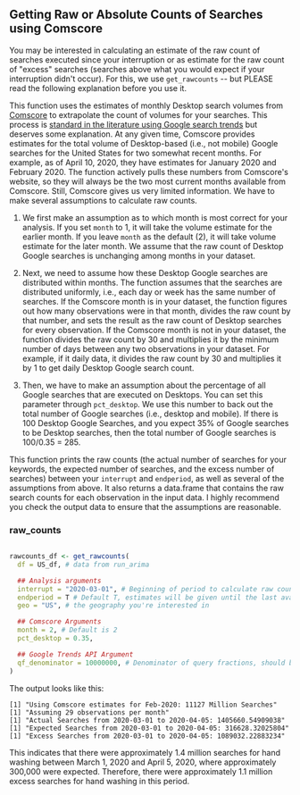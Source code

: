 ## Getting Raw or Absolute Counts of Searches using Comscore

You may be interested in calculating an estimate of the raw count of searches executed since your interruption or as estimate for the raw count of "excess" searches (searches above what you would expect if your interruption didn't occur). For this, we use `get_rawcounts` -- but PLEASE read the following explanation before you use it.

This function uses the estimates of monthly Desktop search volumes from [Comscore](https://www.comscore.com/Insights/Rankings?cs_edgescape_cc=US#tab_search_query/) to extrapolate the count of volumes for your searches. This process is [standard in the literature using Google search trends](https://jamanetwork.com/journals/jamainternalmedicine/fullarticle/2719193) but deserves some explanation. At any given time, Comscore provides estimates for the total volume of Desktop-based (i.e., not mobile) Google searches for the United States for two somewhat recent months. For example, as of April 10, 2020, they have estimates for January 2020 and February 2020. The function actively pulls these numbers from Comscore's website, so they will always be the two most current months available from Comscore. Still, Comscore gives us very limited information. We have to make several assumptions to calculate raw counts.

1. We first make an assumption as to which month is most correct for your analysis. If you set `month` to 1, it will take the volume estimate for the earlier month. If you leave `month` as the default (2), it will take volume estimate for the later month. We assume that the raw count of Desktop Google searches is unchanging among months in your dataset.

2. Next, we need to assume how these Desktop Google searches are distributed within months. The function assumes that the searches are distributed uniformly, i.e., each day or week has the same number of searches. If the Comscore month is in your dataset, the function figures out how many observations were in that month, divides the raw count by that number, and sets the result as the raw count of Desktop searches for every observation. If the Comscore month is not in your dataset, the function divides the raw count by 30 and multiplies it by the minimum number of days between any two observations in your dataset. For example, if it daily data, it divides the raw count by 30 and multiplies it by 1 to get daily Desktop Google search count.

3. Then, we have to make an assumption about the percentage of all Google searches that are executed on Desktops. You can set this parameter through `pct_desktop`. We use this number to back out the total number of Google searches (i.e., desktop and mobile). If there is 100 Desktop Google Searches, and you expect 35% of Google searches to be Desktop searches, then the total number of Google searches is 100/0.35 = 285.

This function prints the raw counts (the actual number of searches for your keywords, the expected number of searches, and the excess number of searches) between your `interrupt` and `endperiod`, as well as several of the assumptions from above. It also returns a data.frame that contains the raw search counts for each observation in the input data. I highly recommend you check the output data to ensure that the assumptions are reasonable.


### raw_counts
```r

rawcounts_df <- get_rawcounts(
  df = US_df, # data from run_arima

  ## Analysis arguments
  interrupt = "2020-03-01", # Beginning of period to calculate raw counts
  endperiod = T # Default T, estimates will be given until the last available date in the dataset
  geo = "US", # the geography you're interested in

  ## Comscore Arguments
  month = 2, # Default is 2
  pct_desktop = 0.35,

  ## Google Trends API Argument
  qf_denominator = 10000000, # Denominator of query fractions, should be 10M, do not change
)

```

The output looks like this:

```
[1] "Using Comscore estimates for Feb-2020: 11127 Million Searches"
[1] "Assuming 29 observations per month"
[1] "Actual Searches from 2020-03-01 to 2020-04-05: 1405660.54909038"
[1] "Expected Searches from 2020-03-01 to 2020-04-05: 316628.32025804"
[1] "Excess Searches from 2020-03-01 to 2020-04-05: 1089032.22883234"

```

This indicates that there were approximately 1.4 million searches for hand washing between March 1, 2020 and April 5, 2020, where approximately 300,000 were expected. Therefore, there were approximately 1.1 million excess searches for hand washing in this period.
